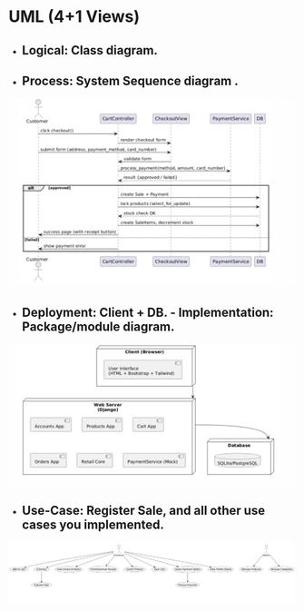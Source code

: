 # UML (4+1 Views) 

- ## Logical: Class diagram.

- ## Process: System Sequence diagram . 
![System Sequence Diagram for purchase flow](image.png "System Sequence Diagram for purchase flow")


- ## Deployment: Client + DB. - Implementation: Package/module diagram. 
![Client +DB UML](image-1.png)


- ## Use-Case: Register Sale, and all other use cases you implemented.
![Usecase diagram](image-2.png)